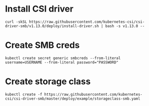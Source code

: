 # Install CSI driver
```
curl -skSL https://raw.githubusercontent.com/kubernetes-csi/csi-driver-smb/v1.13.0/deploy/install-driver.sh | bash -s v1.13.0 --
```

# Create SMB creds
```
kubectl create secret generic smbcreds --from-literal username=USERNAME --from-literal password="PASSWORD"
```

# Create storage class
```
kubectl create -f https://raw.githubusercontent.com/kubernetes-csi/csi-driver-smb/master/deploy/example/storageclass-smb.yaml
```